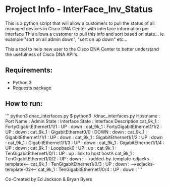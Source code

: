 # Project Info - InterFace_Inv_Status
This is a python script that will allow a customers to pull the status of all managed devices in Cisco DNA Center with interface information per interface
This allows a customer to pull this info and sort based on state... ie example "sort on all admin down", "sort on up down" etc...

This a tool to help new user to the Cisco DNA Center to better understand the usefulness of Cisco DNA API's.

## Requirements:
* Python 3
* Requests package

## How to run:

'''
python3 dnac_interfaces.py
$ python3 ./dnac_interfaces.py
Hostname  : Port Name                     : Admin State : Interface State : Interface Description
cat_9k_1  : FortyGigabitEthernet1/1/1     : UP          : down            :
cat_9k_1  : FortyGigabitEthernet1/1/2     : UP          : down            :
cat_9k_1  : GigabitEthernet0/0            : DOWN        : down            :
cat_9k_1  : GigabitEthernet1/1/1          : UP          : down            :
cat_9k_1  : GigabitEthernet1/1/2          : UP          : down            :
cat_9k_1  : GigabitEthernet1/1/3          : UP          : down            :
cat_9k_1  : GigabitEthernet1/1/4          : UP          : down            :
cat_9k_1  : Loopback0                     : UP          : up              :
cat_9k_1  : TenGigabitEthernet1/0/1       : UP          : up              :  link to host hostA
cat_9k_1  : TenGigabitEthernet1/0/2       : UP          : down            :  -->added-by-template-edjacks-template<--
cat_9k_1  : TenGigabitEthernet1/0/3       : UP          : down            :  -->edjacks-template-02<--
cat_9k_1  : TenGigabitEthernet1/0/4       : UP          : down            :
'''

Co-Created by Ed Jackson & Bryan Byers
